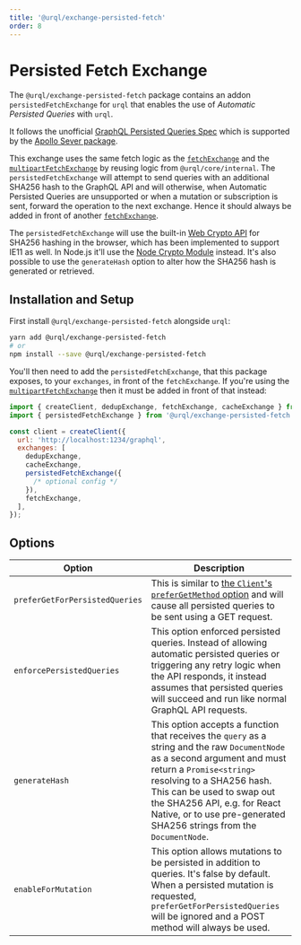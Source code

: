 ```yaml
---
title: '@urql/exchange-persisted-fetch'
order: 8
---
```


# Persisted Fetch Exchange

The `@urql/exchange-persisted-fetch` package contains an addon `persistedFetchExchange` for `urql`
that enables the use of _Automatic Persisted Queries_ with `urql`.

It follows the unofficial [GraphQL Persisted Queries
Spec](https://github.com/apollographql/apollo-link-persisted-queries#apollo-engine) which is
supported by the
[Apollo Sever package](https://www.apollographql.com/docs/apollo-server/performance/apq/).

This exchange uses the same fetch logic as the [`fetchExchange`](./core.md#fetchexchange) and the
[`multipartFetchExchange`](./multipart-fetch-exchange.md) by reusing logic from `@urql/core/internal`.
The `persistedFetchExchange` will attempt to send queries with an additional SHA256 hash to the
GraphQL API and will otherwise, when Automatic Persisted Queries are unsupported or when a mutation
or subscription is sent, forward the operation to the next exchange. Hence it should always be added
in front of another [`fetchExchange`](./core.md#fetchexchange).

The `persistedFetchExchange` will use the built-in [Web Crypto
API](https://developer.mozilla.org/en-US/docs/Web/API/Web_Crypto_API) for SHA256 hashing in the
browser, which has been implemented to support IE11 as well. In Node.js it'll use the [Node
Crypto Module](https://nodejs.org/api/crypto.html) instead. It's also possible to use the
`generateHash` option to alter how the SHA256 hash is generated or retrieved.

## Installation and Setup

First install `@urql/exchange-persisted-fetch` alongside `urql`:

```sh
yarn add @urql/exchange-persisted-fetch
# or
npm install --save @urql/exchange-persisted-fetch
```

You'll then need to add the `persistedFetchExchange`, that this package exposes, to your
`exchanges`, in front of the `fetchExchange`. If you're using the
[`multipartFetchExchange`](./multipart-fetch-exchange.md) then it must be added in front of that
instead:

```js
import { createClient, dedupExchange, fetchExchange, cacheExchange } from 'urql';
import { persistedFetchExchange } from '@urql/exchange-persisted-fetch';

const client = createClient({
  url: 'http://localhost:1234/graphql',
  exchanges: [
    dedupExchange,
    cacheExchange,
    persistedFetchExchange({
      /* optional config */
    }),
    fetchExchange,
  ],
});
```

## Options

| Option                         | Description                                                                                                                                                                                                                                                                                                              |
| ------------------------------ | ------------------------------------------------------------------------------------------------------------------------------------------------------------------------------------------------------------------------------------------------------------------------------------------------------------------------ |
| `preferGetForPersistedQueries` | This is similar to [the `Client`'s `preferGetMethod` option](./core.md#client) and will cause all persisted queries to be sent using a GET request.                                                                                                                                                                      |
| `enforcePersistedQueries`      | This option enforced persisted queries. Instead of allowing automatic persisted queries or triggering any retry logic when the API responds, it instead assumes that persisted queries will succeed and run like normal GraphQL API requests.                                                                            |
| `generateHash`                 | This option accepts a function that receives the `query` as a string and the raw `DocumentNode` as a second argument and must return a `Promise<string>` resolving to a SHA256 hash. This can be used to swap out the SHA256 API, e.g. for React Native, or to use pre-generated SHA256 strings from the `DocumentNode`. |
| `enableForMutation`            | This option allows mutations to be persisted in addition to queries. It's false by default. When a persisted mutation is requested, `preferGetForPersistedQueries` will be ignored and a POST method will always be used.                                                                                                |
